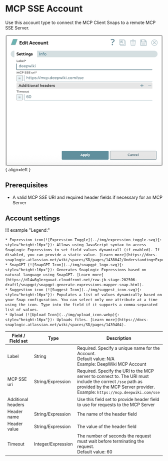 # MCP SSE Account

Use this account type to connect the MCP Client Snaps to a remote MCP SSE Server.

![MCP SSE Account screenshot](../img/mcp-sse-account.png){ align=left }

## Prerequisites

* A valid MCP SSE URI and required header fields if necessary for an MCP Server

## Account settings

!!! example "Legend:"

    * Expression icon(![Expression Toggle](../img/expression_toggle.svg){: style="height:16px"}): Allows using JavaScript syntax to access SnapLogic Expressions to set field values dynamicall (if enabled). If disabled, you can provide a static value. [Learn more](https://docs-snaplogic.atlassian.net/wiki/spaces/SD/pages/1438042/Understanding+Expressions+in+SnapLogic).
    * SnapGPT (![SnapGPT Icon](../img/snapgpt_logo.svg){: style="height:16px"}): Generates SnapLogic Expressions based on natural language using SnapGPT. [Learn more](https://d14w8g1erguuat.cloudfront.net/rvw-jb-stage-202506-draft1/snapgpt/snapgpt-generate-expressions-mapper-snap.html).
    * Suggestion icon (![Suggest Icon](../img/suggest_icon.svg){: style="height:16px"}): Populates a list of values dynamically based on your Snap configuration. You can select only one attribute at a time using the icon. Type into the field if it supports a comma-separated list of values.
    * Upload (![Upload Icon](../img/upload_icon.webp){: style="height:16px"}): Uploads files. [Learn more](https://docs-snaplogic.atlassian.net/wiki/spaces/SD/pages/1439404).

| Field / Field set | Type | Description |
| ----------------- | ---- | ----------- |
| Label | String | Required. Specify a unique name for the Account.<br/>Default value: N/A<br/>Example: DeepWiki MCP Account |
| MCP SSE uri | String/Expression | Required. Specify the URI to the MCP server to connect to. The URI must include the correct `/sse` path as provided by the MCP Server provider. <br/>Example: `https://mcp.deepwiki.com/sse` |
| Additional headers |  |Use this field set to provide header field to use for requests to the MCP Server|
| Header name | String/Expression | The name of the header field |
| Header value | String/Expression | The value of the header field|
| Timeout | Integer/Expression | The number of seconds the request must wait before terminating the request. <br/>Default value: 60|